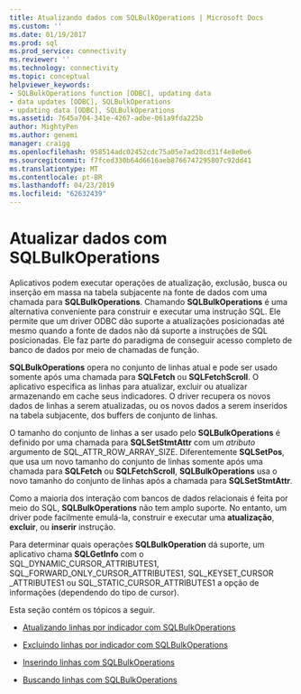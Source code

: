 ```yaml
---
title: Atualizando dados com SQLBulkOperations | Microsoft Docs
ms.custom: ''
ms.date: 01/19/2017
ms.prod: sql
ms.prod_service: connectivity
ms.reviewer: ''
ms.technology: connectivity
ms.topic: conceptual
helpviewer_keywords:
- SQLBulkOperations function [ODBC], updating data
- data updates [ODBC], SQLBulkOperations
- updating data [ODBC], SQLBulkOperations
ms.assetid: 7645a704-341e-4267-adbe-061a9fda225b
author: MightyPen
ms.author: genemi
manager: craigg
ms.openlocfilehash: 958514adc02452cdc75a05e7ad28cd31f4e8e0e6
ms.sourcegitcommit: f7fced330b64d6616aeb8766747295807c92dd41
ms.translationtype: MT
ms.contentlocale: pt-BR
ms.lasthandoff: 04/23/2019
ms.locfileid: "62632439"
---
```

# <a name="updating-data-with-sqlbulkoperations"></a>Atualizar dados com SQLBulkOperations
Aplicativos podem executar operações de atualização, exclusão, busca ou inserção em massa na tabela subjacente na fonte de dados com uma chamada para **SQLBulkOperations**. Chamando **SQLBulkOperations** é uma alternativa conveniente para construir e executar uma instrução SQL. Ele permite que um driver ODBC dão suporte a atualizações posicionadas até mesmo quando a fonte de dados não dá suporte a instruções de SQL posicionadas. Ele faz parte do paradigma de conseguir acesso completo de banco de dados por meio de chamadas de função.  
  
 **SQLBulkOperations** opera no conjunto de linhas atual e pode ser usado somente após uma chamada para **SQLFetch** ou **SQLFetchScroll**. O aplicativo especifica as linhas para atualizar, excluir ou atualizar armazenando em cache seus indicadores. O driver recupera os novos dados de linhas a serem atualizadas, ou os novos dados a serem inseridos na tabela subjacente, dos buffers de conjunto de linhas.  
  
 O tamanho do conjunto de linhas a ser usado pelo **SQLBulkOperations** é definido por uma chamada para **SQLSetStmtAttr** com um *atributo* argumento de SQL_ATTR_ROW_ARRAY_SIZE. Diferentemente **SQLSetPos**, que usa um novo tamanho do conjunto de linhas somente após uma chamada para **SQLFetch** ou **SQLFetchScroll**, **SQLBulkOperations** usa o novo tamanho do conjunto de linhas após a chamada para **SQLSetStmtAttr**.  
  
 Como a maioria dos interação com bancos de dados relacionais é feita por meio do SQL, **SQLBulkOperations** não tem amplo suporte. No entanto, um driver pode facilmente emulá-la, construir e executar uma **atualização**, **excluir**, ou **inserir** instrução.  
  
 Para determinar quais operações **SQLBulkOperation** dá suporte, um aplicativo chama **SQLGetInfo** com o SQL_DYNAMIC_CURSOR_ATTRIBUTES1, SQL_FORWARD_ONLY_CURSOR_ATTRIBUTES1, SQL_KEYSET_CURSOR _ATTRIBUTES1 ou SQL_STATIC_CURSOR_ATTRIBUTES1 a opção de informações (dependendo do tipo de cursor).  
  
 Esta seção contém os tópicos a seguir.  
  
-   [Atualizando linhas por indicador com SQLBulkOperations](../../../odbc/reference/develop-app/updating-rows-by-bookmark-with-sqlbulkoperations.md)  
  
-   [Excluindo linhas por indicador com SQLBulkOperations](../../../odbc/reference/develop-app/deleting-rows-by-bookmark-with-sqlbulkoperations.md)  
  
-   [Inserindo linhas com SQLBulkOperations](../../../odbc/reference/develop-app/inserting-rows-with-sqlbulkoperations.md)  
  
-   [Buscando linhas com SQLBulkOperations](../../../odbc/reference/develop-app/fetching-rows-with-sqlbulkoperations.md)
